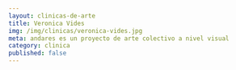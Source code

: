 ```yaml
---
layout: clinicas-de-arte
title: Veronica Vides
img: /img/clinicas/veronica-vides.jpg
meta: andares es un proyecto de arte colectivo a nivel visual
category: clinica
published: false
---
```


